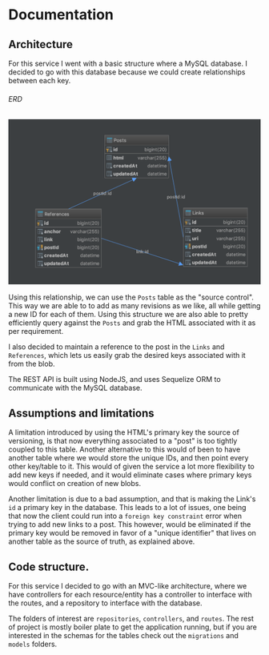 # Documentation

## Architecture
For this service I went with a basic structure where a MySQL database.
I decided to go with this database because we could create relationships between each key.

###### ERD

![alt text](https://github.com/caquillo07/key-value-storage-service/blob/master/database-ERD.png)

Using this relationship, we can use the `Posts` table as the "source control". 
This way we are able to to add as many revisions as we like, all while getting a new ID for each of them.
Using this structure we are also able to pretty efficiently query against the `Posts` and grab the HTML 
associated with it as per requirement.

I also decided to maintain a reference to the post in the `Links` and `References`, which lets us easily grab the desired 
keys associated with it from the blob.

The REST API is built using NodeJS, and uses Sequelize ORM to communicate with the MySQL database.

## Assumptions and limitations
A limitation introduced by using the HTML's primary key the source of versioning, is that now everything associated to 
a "post" is too tightly coupled to this table. Another alternative to this would of been to have another table where we 
would store the unique IDs, and then point every other key/table to it. This would of given the service a lot more 
flexibility to add new keys if needed, and it would eliminate cases where primary keys would conflict on creation 
of new blobs.

Another limitation is due to a bad assumption, and that is making the Link's `id` a primary key in the database.
This leads to a lot of issues, one being that now the client could run into a `foreign key constraint` error when trying
to add new links to a post. This however, would be eliminated if the primary key would be removed in favor of a 
"unique identifier" that lives on another table as the source of truth, as explained above.

## Code structure.
For this service I decided to go with an MVC-like architecture, where we have controllers for each resource/entity
has a controller to interface with the routes, and a repository to interface with the database.

The folders of interest are `repositories`, `controllers`, and `routes`. The rest of project is mostly boiler plate
to get the application running, but if you are interested in the schemas for the tables check out the 
`migrations` and `models` folders.